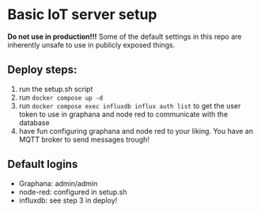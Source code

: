 # Basic IoT server setup

**Do not use in production!!!** Some of the default settings in this repo are inherently unsafe to use in publicly exposed things.

## Deploy steps:
1. run the setup.sh script
2. run `docker compose up -d`
3. run `docker compose exec influxdb influx auth list` to get the user token to use in graphana and node red to communicate with the database
4. have fun configuring graphana and node red to your liking. You have an MQTT broker to send messages trough! 


## Default logins
- Graphana: admin/admin
- node-red: configured in setup.sh
- influxdb: see step 3 in deploy!
